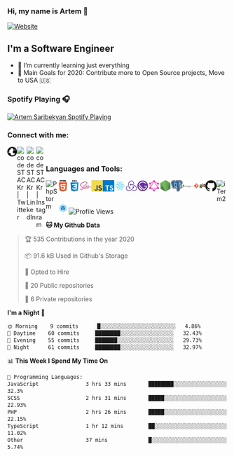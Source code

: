 ### Hi, my name is Artem 👋

[![Website](https://img.shields.io/website?label=upwork.com&style=for-the-badge&url=https://www.upwork.com/freelancers/~01cd7c2318564554de)](https://www.upwork.com/freelancers/~01cd7c2318564554de)

## I'm a Software Engineer

- 🧠 I’m currently learning just everything
- 🥅 Main Goals for 2020: Contribute more to Open Source projects, Move to USA 🇺🇸

### Spotify Playing 🎧
[<img src="https://novatorem.artemgoldsmith.vercel.app/api/spotify" alt="Artem Saribekyan Spotify Playing" width="350" />](https://open.spotify.com/user/215leoq7uap7xqkfeo47aegbi)


### Connect with me:

[<img align="left" alt="artemsaribekyan.com" width="22px" src="https://raw.githubusercontent.com/iconic/open-iconic/master/svg/globe.svg" />][website]
[<img align="left" alt="codeSTACKr | Twitter" width="22px" src="https://cdn.jsdelivr.net/npm/simple-icons@v3/icons/twitter.svg" />][twitter]
[<img align="left" alt="codeSTACKr | LinkedIn" width="22px" src="https://cdn.jsdelivr.net/npm/simple-icons@v3/icons/linkedin.svg" />][linkedin]
[<img align="left" alt="codeSTACKr | Instagram" width="22px" src="https://cdn.jsdelivr.net/npm/simple-icons@v3/icons/instagram.svg" />][instagram]

<br />

### Languages and Tools:

<img align="left" alt="PhpStorm" width="26px" src="https://upload.wikimedia.org/wikipedia/ru/c/c8/%D0%9B%D0%BE%D0%B3%D0%BE%D1%82%D0%B8%D0%BF_PhpStorm.svg" />
<img align="left" alt="HTML5" width="26px" src="https://raw.githubusercontent.com/github/explore/80688e429a7d4ef2fca1e82350fe8e3517d3494d/topics/html/html.png" />
<img align="left" alt="CSS3" width="26px" src="https://raw.githubusercontent.com/github/explore/80688e429a7d4ef2fca1e82350fe8e3517d3494d/topics/css/css.png" />
<img align="left" alt="Sass" width="26px" src="https://raw.githubusercontent.com/github/explore/80688e429a7d4ef2fca1e82350fe8e3517d3494d/topics/sass/sass.png" />
<img align="left" alt="JavaScript" width="26px" src="https://raw.githubusercontent.com/github/explore/80688e429a7d4ef2fca1e82350fe8e3517d3494d/topics/javascript/javascript.png" />
<img align="left" alt="TypeScript" width="26px" src="https://raw.githubusercontent.com/github/explore/80688e429a7d4ef2fca1e82350fe8e3517d3494d/topics/typescript/typescript.png" />
<img align="left" alt="React" width="26px" src="https://raw.githubusercontent.com/github/explore/80688e429a7d4ef2fca1e82350fe8e3517d3494d/topics/react/react.png" />
<img align="left" alt="Redux" width="26px" src="https://raw.githubusercontent.com/github/explore/80688e429a7d4ef2fca1e82350fe8e3517d3494d/topics/redux/redux.png" />
<img align="left" alt="Gatsby" width="26px" src="https://raw.githubusercontent.com/github/explore/e94815998e4e0713912fed477a1f346ec04c3da2/topics/gatsby/gatsby.png" />
<img align="left" alt="GraphQL" width="26px" src="https://raw.githubusercontent.com/github/explore/80688e429a7d4ef2fca1e82350fe8e3517d3494d/topics/graphql/graphql.png" />
<img align="left" alt="Node.js" width="26px" src="https://raw.githubusercontent.com/github/explore/80688e429a7d4ef2fca1e82350fe8e3517d3494d/topics/nodejs/nodejs.png" />
<img align="left" alt="PostgreSQL" width="26px" src="https://raw.githubusercontent.com/github/explore/80688e429a7d4ef2fca1e82350fe8e3517d3494d/topics/postgresql/postgresql.png" />
<img align="left" alt="MongoDB" width="26px" src="https://raw.githubusercontent.com/github/explore/80688e429a7d4ef2fca1e82350fe8e3517d3494d/topics/mongodb/mongodb.png" />
<img align="left" alt="Git" width="26px" src="https://raw.githubusercontent.com/github/explore/80688e429a7d4ef2fca1e82350fe8e3517d3494d/topics/git/git.png" />
<img align="left" alt="GitHub" width="26px" src="https://raw.githubusercontent.com/github/explore/78df643247d429f6cc873026c0622819ad797942/topics/github/github.png" />
<img align="left" alt="iTerm2" width="26px" src="https://upload.wikimedia.org/wikipedia/commons/5/57/ITerm2_v3_icon.png" />
<img align="left" alt="Webpack" width="26px" src="https://raw.githubusercontent.com/github/explore/80688e429a7d4ef2fca1e82350fe8e3517d3494d/topics/webpack/webpack.png" />

<br />
<br />

---

<!--START_SECTION:waka-->
![Profile Views](http://img.shields.io/badge/Profile%20Views-0-blue)

**🐱 My Github Data** 

> 🏆 535 Contributions in the year 2020
 > 
> 📦 91.6 kB Used in Github's Storage 
 > 
> 💼 Opted to Hire
 > 
> 📜 20 Public repositories
 > 
> 🔑 6 Private repositories 

**I'm a Night 🦉** 

```text
🌞 Morning    9 commits      █░░░░░░░░░░░░░░░░░░░░░░░░   4.86% 
🌆 Daytime    60 commits     ████████░░░░░░░░░░░░░░░░░   32.43% 
🌃 Evening    55 commits     ███████░░░░░░░░░░░░░░░░░░   29.73% 
🌙 Night      61 commits     ████████░░░░░░░░░░░░░░░░░   32.97%

```


📊 **This Week I Spend My Time On** 

```text
💬 Programming Languages: 
JavaScript               3 hrs 33 mins       ████████░░░░░░░░░░░░░░░░░   32.3% 
SCSS                     2 hrs 31 mins       █████░░░░░░░░░░░░░░░░░░░░   22.93% 
PHP                      2 hrs 26 mins       █████░░░░░░░░░░░░░░░░░░░░   22.15% 
TypeScript               1 hr 12 mins        ██░░░░░░░░░░░░░░░░░░░░░░░   11.02% 
Other                    37 mins             █░░░░░░░░░░░░░░░░░░░░░░░░   5.74%

```


<!--END_SECTION:waka-->

[website]: https://artemsaribekyan.com
[twitter]: https://twitter.com/saribekyan13
[instagram]: https://www.instagram.com/saribekyan13/
[linkedin]: https://www.linkedin.com/in/artem-saribekyan/
